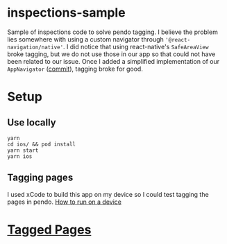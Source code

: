 # inspections-sample
Sample of inspections code to solve pendo tagging. I believe the problem lies somewhere with using a custom navigator through `'@react-navigation/native'`. I did notice that using react-native's `SafeAreaView` broke tagging, but we do not use those in our app so that could not have been related to our issue. Once I added a simplified implementation of our `AppNavigator` ([commit](https://github.com/hannaveldhuizen/inspections-sample/commit/2351cea1528908786b831c957c923eb05796644b)), tagging broke for good.

# Setup
## Use locally
```
yarn
cd ios/ && pod install
yarn start
yarn ios
```
## Tagging pages
I used xCode to build this app on my device so I could test tagging the pages in pendo. [How to run on a device](https://reactnative.dev/docs/running-on-device)

# [Tagged Pages](https://app.pendo.io/s/6429108679344128/pages)
